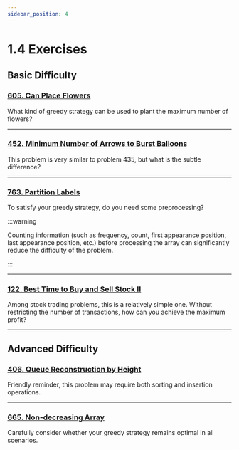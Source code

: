 ```yaml
---
sidebar_position: 4
---
```


# 1.4 Exercises

## Basic Difficulty

### [605. Can Place Flowers](https://leetcode.com/problems/can-place-flowers/)

What kind of greedy strategy can be used to plant the maximum number of flowers?

---

### [452. Minimum Number of Arrows to Burst Balloons](https://leetcode.com/problems/minimum-number-of-arrows-to-burst-balloons/)

This problem is very similar to problem 435, but what is the subtle difference?

---

### [763. Partition Labels](https://leetcode.com/problems/partition-labels/)

To satisfy your greedy strategy, do you need some preprocessing?

:::warning

Counting information (such as frequency, count, first appearance position, last appearance position, etc.) before processing the array can significantly reduce the difficulty of the problem.

:::

---

### [122. Best Time to Buy and Sell Stock II](https://leetcode.com/problems/best-time-to-buy-and-sell-stock-ii/)

Among stock trading problems, this is a relatively simple one. Without restricting the number of transactions, how can you achieve the maximum profit?

---

## Advanced Difficulty

### [406. Queue Reconstruction by Height](https://leetcode.com/problems/queue-reconstruction-by-height/)

Friendly reminder, this problem may require both sorting and insertion operations.

---

### [665. Non-decreasing Array](https://leetcode.com/problems/non-decreasing-array/)

Carefully consider whether your greedy strategy remains optimal in all scenarios.
